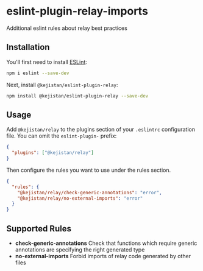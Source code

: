 # eslint-plugin-relay-imports

Additional eslint rules about relay best practices

## Installation

You'll first need to install [ESLint](https://eslint.org/):

```sh
npm i eslint --save-dev
```

Next, install `@kejistan/eslint-plugin-relay`:

```sh
npm install @kejistan/eslint-plugin-relay --save-dev
```

## Usage

Add `@kejistan/relay` to the plugins section of your `.eslintrc` configuration file. You can omit the `eslint-plugin-` prefix:

```json
{
  "plugins": ["@kejistan/relay"]
}
```

Then configure the rules you want to use under the rules section.

```json
{
  "rules": {
    "@kejistan/relay/check-generic-annotations": "error",
    "@kejistan/relay/no-external-imports": "error"
  }
}
```

## Supported Rules

- **check-generic-annotations** Check that functions which require generic annotations are specifying the right generated type
- **no-external-imports** Forbid imports of relay code generated by other files
